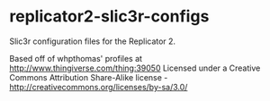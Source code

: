 replicator2-slic3r-configs
==========================

Slic3r configuration files for the Replicator 2.

Based off of whpthomas' profiles at http://www.thingiverse.com/thing:39050
Licensed under a Creative Commons Attribution Share-Alike license - http://creativecommons.org/licenses/by-sa/3.0/
